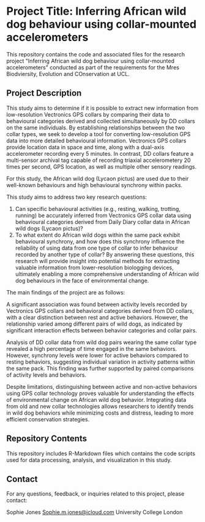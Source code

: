 # Project Title: Inferring African wild dog behaviour using collar-mounted accelerometers

This repository contains the code and associated files for the research project "Inferring African wild dog behaviour using collar-mounted accelerometers" conducted as part of the requirements for the Mres Biodviersity, Evolution and COnservation at UCL.

## Project Description

This study aims to determine if it is possible to extract new information from low-resolution Vectronics GPS collars by comparing their data to behavioural categories derived and collected simultaneously by DD collars on the same individuals. By establishing relationships between the two collar types, we seek to develop a tool for converting low-resolution GPS data into more detailed behavioural information. Vectronics GPS collars provide location data in space and time, along with a dual-axis accelerometer recording every 5 minutes. In contrast, DD collars feature a multi-sensor archival tag capable of recording triaxial accelerometery 20 times per second, GPS location, as well as multiple other sensory readings.

For this study, the African wild dog (Lycaon pictus) are used due to their well-known behaviours and high behavioural synchrony within packs. 

This study aims to address two key research questions:
1)	Can specific behavioural activities (e.g., resting, walking, trotting, running) be accurately inferred from Vectronics GPS collar data using behavioural categories derived from Daily Diary collar data in African wild dogs (Lycaon pictus)?
2)	To what extent do African wild dogs within the same pack exhibit behavioural synchrony, and how does this synchrony influence the reliability of using data from one type of collar to infer behaviour recorded by another type of collar?
By answering these questions, this research will provide insight into potential methods for extracting valuable information from lower-resolution biologging devices, ultimately enabling a more comprehensive understanding of African wild dog behaviours in the face of environmental change.

The main findings of the project are as follows:

A significant association was found between activity levels recorded by Vectronics GPS collars and behavioral categories derived from DD collars, with a clear distinction between rest and active behaviors. However, the relationship varied among different pairs of wild dogs, as indicated by significant interaction effects between behavior categories and collar pairs.

Analysis of DD collar data from wild dog pairs wearing the same collar type revealed a high percentage of time engaged in the same behaviors. However, synchrony levels were lower for active behaviors compared to resting behaviors, suggesting individual variation in activity patterns within the same pack. This finding was further supported by paired comparisons of activity levels and behaviors.

Despite limitations, distinguishing between active and non-active behaviors using GPS collar technology proves valuable for understanding the effects of environmental change on African wild dog behavior. Integrating data from old and new collar technologies allows researchers to identify trends in wild dog behaviors while minimizing costs and distress, leading to more efficient conservation strategies.

## Repository Contents

This repository includes R-Markdown files which contains the code scripts used for data processing, analysis, and visualization in this study.

## Contact

For any questions, feedback, or inquiries related to this project, please contact:

Sophie Jones
Sophie.m.jones@icloud.com
University College London
